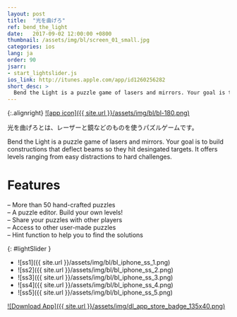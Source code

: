 ```yaml
---
layout: post
title:  "光を曲げろ"
ref: bend_the_light
date:   2017-09-02 12:00:00 +0800
thumbnail: /assets/img/bl/screen_01_small.jpg
categories: ios
lang: ja
order: 90
jsarr:
- start_lightslider.js
ios_link: http://itunes.apple.com/app/id1260256282
short_desc: >
  Bend the Light is a puzzle game of lasers and mirrors. Your goal is to build constructions that deflect beams so they hit desingated targets. It offers levels ranging from easy distractions to hard challenges.
---
```


{:.alignright}
[![app icon]({{ site.url }}/assets/img/bl/bl-180.png)][app-link-1]

光を曲げろとは、レーザーと鏡などのものを使うパズルゲームです。


Bend the Light is a puzzle game of lasers and mirrors. Your goal is to build constructions that deflect beams so they hit desingated targets. It offers levels ranging from easy distractions to hard challenges.

# Features
– More than 50 hand-crafted puzzles  
– A puzzle editor. Build your own levels!  
– Share your puzzles with other players  
– Access to other user-made puzzles  
– Hint function to help you to find the solutions  

{: #lightSlider }
*   ![ss1]({{ site.url }}/assets/img/bl/bl_iphone_ss_1.png)
*   ![ss2]({{ site.url }}/assets/img/bl/bl_iphone_ss_2.png)
*   ![ss3]({{ site.url }}/assets/img/bl/bl_iphone_ss_3.png)
*   ![ss4]({{ site.url }}/assets/img/bl/bl_iphone_ss_4.png)
*   ![ss5]({{ site.url }}/assets/img/bl/bl_iphone_ss_5.png)

[![Download App]({{ site.url }}/assets/img/dl_app_store_badge_135x40.png)][app-link-1]

[app-link-1]: https://itunes.apple.com/us/app/bend-the-light/id1260256282?ls=1&mt=8
